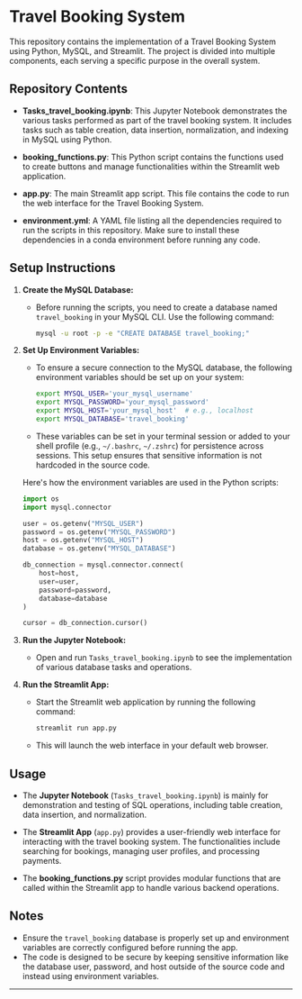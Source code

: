 # Travel Booking System

This repository contains the implementation of a Travel Booking System using Python, MySQL, and Streamlit. The project is divided into multiple components, each serving a specific purpose in the overall system.

## Repository Contents

- **Tasks_travel_booking.ipynb**: This Jupyter Notebook demonstrates the various tasks performed as part of the travel booking system. It includes tasks such as table creation, data insertion, normalization, and indexing in MySQL using Python.
  
- **booking_functions.py**: This Python script contains the functions used to create buttons and manage functionalities within the Streamlit web application.

- **app.py**: The main Streamlit app script. This file contains the code to run the web interface for the Travel Booking System.

- **environment.yml**: A YAML file listing all the dependencies required to run the scripts in this repository. Make sure to install these dependencies in a conda environment before running any code.

## Setup Instructions

1. **Create the MySQL Database:**
   - Before running the scripts, you need to create a database named `travel_booking` in your MySQL CLI. Use the following command:
     ```bash
     mysql -u root -p -e "CREATE DATABASE travel_booking;"
     ```

2. **Set Up Environment Variables:**
   - To ensure a secure connection to the MySQL database, the following environment variables should be set up on your system:
     ```bash
     export MYSQL_USER='your_mysql_username'
     export MYSQL_PASSWORD='your_mysql_password'
     export MYSQL_HOST='your_mysql_host'  # e.g., localhost
     export MYSQL_DATABASE='travel_booking'
     ```
   - These variables can be set in your terminal session or added to your shell profile (e.g., `~/.bashrc`, `~/.zshrc`) for persistence across sessions. This setup ensures that sensitive information is not hardcoded in the source code.

   Here's how the environment variables are used in the Python scripts:

   ```python
   import os
   import mysql.connector

   user = os.getenv("MYSQL_USER")
   password = os.getenv("MYSQL_PASSWORD")
   host = os.getenv("MYSQL_HOST")
   database = os.getenv("MYSQL_DATABASE")

   db_connection = mysql.connector.connect(
       host=host,
       user=user,
       password=password,
       database=database
   )

   cursor = db_connection.cursor()
3. **Run the Jupyter Notebook:**
   - Open and run `Tasks_travel_booking.ipynb` to see the implementation of various database tasks and operations.

4. **Run the Streamlit App:**
   - Start the Streamlit web application by running the following command:
     ```bash
     streamlit run app.py
     ```
   - This will launch the web interface in your default web browser.

## Usage

- The **Jupyter Notebook** (`Tasks_travel_booking.ipynb`) is mainly for demonstration and testing of SQL operations, including table creation, data insertion, and normalization.
  
- The **Streamlit App** (`app.py`) provides a user-friendly web interface for interacting with the travel booking system. The functionalities include searching for bookings, managing user profiles, and processing payments.

- The **booking_functions.py** script provides modular functions that are called within the Streamlit app to handle various backend operations.

## Notes

- Ensure the `travel_booking` database is properly set up and environment variables are correctly configured before running the app.
- The code is designed to be secure by keeping sensitive information like the database user, password, and host outside of the source code and instead using environment variables.

---
